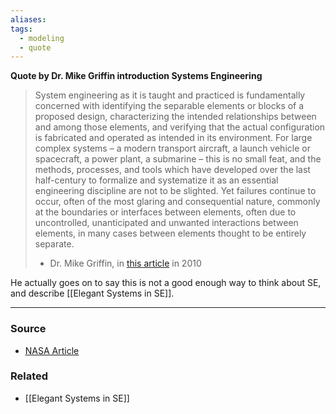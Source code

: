 ```yaml
---
aliases: 
tags:
  - modeling
  - quote
---
```

**Quote by Dr. Mike Griffin introduction Systems Engineering**

> System engineering as it is taught and practiced is fundamentally concerned with identifying the separable elements or blocks of a proposed design, characterizing the intended relationships between and among those elements, and verifying that the actual configuration is fabricated and operated as intended in its environment. For large complex systems – a modern transport aircraft, a launch vehicle or spacecraft, a power plant, a submarine – this is no small feat, and the methods, processes, and tools which have developed over the last half-century to formalize and systematize it as an essential engineering discipline are not to be slighted. Yet failures continue to occur, often of the most glaring and consequential nature, commonly at the boundaries or interfaces between elements, often due to uncontrolled, unanticipated and unwanted interactions between elements, in many cases between elements thought to be entirely separate. 
> - Dr. Mike Griffin, in [this article](https://www.nasa.gov/sites/default/files/atoms/files/3_griffin_how_do_we_fix_systems_engineering.pdf) in 2010

He actually goes on to say this is not a good enough way to think about SE, and describe [[Elegant Systems in SE]].

---
### Source
- [NASA Article](https://www.nasa.gov/sites/default/files/atoms/files/3_griffin_how_do_we_fix_systems_engineering.pdf)

### Related
- [[Elegant Systems in SE]]